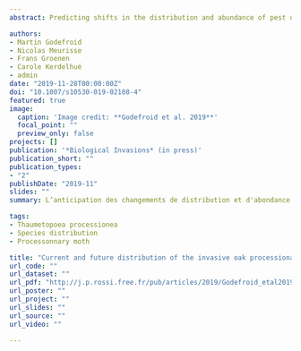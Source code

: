 ```yaml
---
abstract: Predicting shifts in the distribution and abundance of pest organisms relies on an accurate forecasting of their response to climate change. The oak processionary moth (OPM) Thaumetopoea processionea causes serious damages to oak trees in forest, urban and other landscapes as well as severe allergic reactions to humans and animals. In the 1990’s and 2000’s, the OPM extended its range from mainland Europe and the Middle East into northern Europe. In 2005, it was also accidentally introduced in the United Kingdom. Moreover, the intensity and the frequency of OPM outbreaks are thought to have recently increased in several countries of Europe including Belgium, the Netherlands, Germany and Austria. In the present study, we aimed at forecasting the potential distribution of the OPM in Europe under current and future climate conditions. We thoroughly compiled available records of established populations all across Europe and fitted MaxEnt and BIOCLIM models to infer bioclimatic requirements for this species. Both models showed good predictive performance under current climate conditions. In particular, the surroundings of London where the OPM recently got established were predicted as highly climatically suitable. Models also predicted that many parts of northern Europe where the OPM currently does not occur (e.g. central UK, Wales, Ireland, southern Scotland, Denmark, southern part of the Scandinavian Peninsula, etc.) might become climatically suitable by 2050. Our predictions warrant the need for proper communication and management planning around the risks associated with the potential expansion of the OPM in Europe.

authors:
- Martin Godefroid
- Nicolas Meurisse
- Frans Groenen
- Carole Kerdelhué
- admin
date: "2019-11-28T00:00:00Z"
doi: "10.1007/s10530-019-02108-4"
featured: true
image: 
  caption: 'Image credit: **Godefroid et al. 2019**' 
  focal_point: ""
  preview_only: false
projects: []
publication: '*Biological Invasions* (in press)'
publication_short: ""
publication_types:
- "2"
publishDate: "2019-11"
slides: ""
summary: L’anticipation des changements de distribution et d'abondance des organismes nuisibles repose sur une prévision précise de leur réponse au changement climatique. La chenille processionnaire du chêne (PC) *Thaumetopoea processionea* est un ravageur des chênes en forêt et dans les paysages urbains. Cet insecte est également responsable de graves réactions allergiques chez l'homme et les animaux. Dans les années 1990 et 2000, la PC a progressé de l’Europe continentale et du Moyen-Orient vers l’Europe du Nord. En 2005, l’espèce a également été introduite accidentellement au Royaume-Uni. Il semble également que la fréquence des pullulations de *T. processionea* a récemment augmenté dans plusieurs pays d'Europe, notamment la Belgique, les Pays-Bas, l'Allemagne et l'Autriche. Dans cette étude, notre objectif était d’estimer la répartition potentielle de la processionnaire du chêne en Europe dans les conditions climatiques actuelles et selon les projections futures. Nous avons compilé les données disponibles sur les populations établies de toute l'Europe et ajusté les modèles MaxEnt et BIOCLIM pour caractériser la niche climatique de l’insecte. Les deux modèles ont montré de bonnes performances prédictives dans les conditions climatiques actuelles. En particulier, les environs de Londres, récemment colonisées apparaissent très favorables. Les modèles ont également prédit que de nombreuses régions du nord de l'Europe où l'OPM n'existe pas actuellement (par exemple, le centre du Royaume-Uni, le pays de Galles, l'Irlande, le sud de l'Écosse, le Danemark, le sud de la péninsule scandinave, etc.) pourraient devenir climatiquement adaptées d'ici 2050. Ces résultats suggèrent qu’un effort de communication et une planification adaptée pourraient se révéler des atouts précieux en vue d’une gestion efficace du risque processionnaire du chêne Europe.

tags:
- Thaumetopoea processionea
- Species distribution
- Processonnary moth

title: "Current and future distribution of the invasive oak processionary moth"
url_code: ""
url_dataset: ""
url_pdf: "http://j.p.rossi.free.fr/pub/articles/2019/Godefroid_etal2019_inpress.pdf"
url_poster: ""
url_project: ""
url_slides: ""
url_source: ""
url_video: ""

---
```


